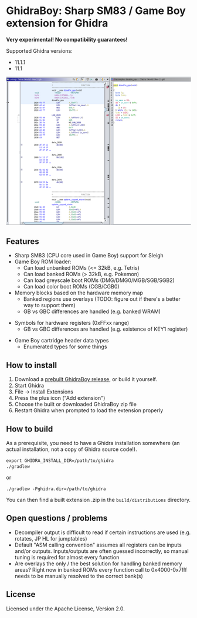 # GhidraBoy: Sharp SM83 / Game Boy extension for Ghidra

**Very experimental! No compatibility guarantees!**

Supported Ghidra versions:

- 11.1.1
- 11.1

![Tetris disassembly](screenshot.png)

## Features

* Sharp SM83 (CPU core used in Game Boy) support for Sleigh
* Game Boy ROM loader:
  - Can load unbanked ROMs (&lt;= 32kB, e.g. Tetris)
  - Can load banked ROMs (&gt; 32kB, e.g. Pokemon)
  - Can load greyscale boot ROMs (DMG/DMG0/MGB/SGB/SGB2)
  - Can load color boot ROMs (CGB/CGB0)
* Memory blocks based on the hardware memory map
  - Banked regions use overlays (TODO: figure out if there's a better way to
    support them)
  - GB vs GBC differences are handled (e.g. banked WRAM)
- Symbols for hardware registers (0xFFxx range)
  - GB vs GBC differences are handled (e.g. existence of KEY1 register)
* Game Boy cartridge header data types
  - Enumerated types for some things

## How to install

1. Download a [prebuilt GhidraBoy release](https://github.com/Gekkio/GhidraBoy/releases), or build it yourself.
2. Start Ghidra
3. File -> Install Extensions
4. Press the plus icon ("Add extension")
5. Choose the built or downloaded GhidraBoy zip file
6. Restart Ghidra when prompted to load the extension properly

## How to build

As a prerequisite, you need to have a Ghidra installation somewhere (an actual
installation, not a copy of Ghidra source code!).

```
export GHIDRA_INSTALL_DIR=/path/to/ghidra
./gradlew
```

or

```
./gradlew -Pghidra.dir=/path/to/ghidra
```

You can then find a built extension .zip in the `build/distributions` directory.

## Open questions / problems

- Decompiler output is difficult to read if certain instructions are used (e.g.
  rotates, JP HL for jumptables)
- Default "ASM calling convention" assumes all registers can be inputs and/or
  outputs. Inputs/outputs are often guessed incorrectly, so manual tuning is
  required for almost every function
- Are overlays the only / the best solution for handling banked memory areas?
  Right now in banked ROMs every function call to 0x4000-0x7fff needs to be
  manually resolved to the correct bank(s)

## License

Licensed under the Apache License, Version 2.0.

